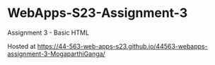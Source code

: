 # WebApps-S23-Assignment-3
Assignment 3 - Basic HTML

Hosted at <https://44-563-web-apps-s23.github.io/44563-webapps-assignment-3-MogaparthiGanga/>
